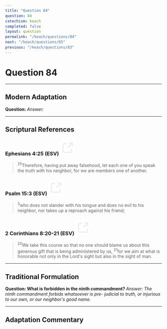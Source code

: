 ```yaml
---
title: "Question 84"
question: 84
catechism: keach
completed: false
layout: question
permalink: "/keach/questions/84"
next: "/keach/questions/85"
previous: "/keach/questions/83"
---
```

# Question 84
---
## Modern Adaptation
<strong>
    Question:
</strong>

<em>
    Answer:
</em>

---
## Scriptural References
### Ephesians 4:25 (ESV) <a href="https://biblegateway.com/passage/?search=Ephesians+4%3A25&version=ESV"><img src="/assets/svg/link.svg"/></a>
> <sup>25</sup>Therefore, having put away falsehood, let each one of you speak the truth with his neighbor, for we are members one of another.

### Psalm 15:3 (ESV) <a href="https://biblegateway.com/passage/?search=Psalm+15%3A3&version=ESV"><img src="/assets/svg/link.svg"/></a>
> <sup>3</sup>who does not slander with his tongue and does no evil to his neighbor, nor takes up a reproach against his friend;

### 2 Corinthians 8:20-21 (ESV) <a href="https://biblegateway.com/passage/?search=2+Corinthians+8%3A20-21&version=ESV"><img src="/assets/svg/link.svg"/></a>
> <sup>20</sup>We take this course so that no one should blame us about this generous gift that is being administered by us,
> <sup>21</sup>for we aim at what is honorable not only in the Lord's sight but also in the sight of man.

---
## Traditional Formulation
<strong>
    Question: What is forbidden in the ninth commandment?
</strong>

<em>
    Answer: The ninth commandment forbids whatsoever is pre- judicial to truth, or injurious to our own, or our neighbor's good name.
</em>

---
## Adaptation Commentary

